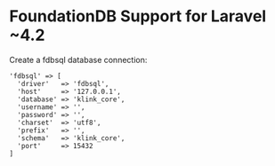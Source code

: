 FoundationDB Support for Laravel ~4.2
=====================================

Create a fdbsql database connection:

```
'fdbsql' => [
  'driver'   => 'fdbsql',
  'host'     => '127.0.0.1',
  'database' => 'klink_core',
  'username' => '',
  'password' => '',
  'charset'  => 'utf8',
  'prefix'   => '',
  'schema'   => 'klink_core',
  'port'     => 15432
]
```